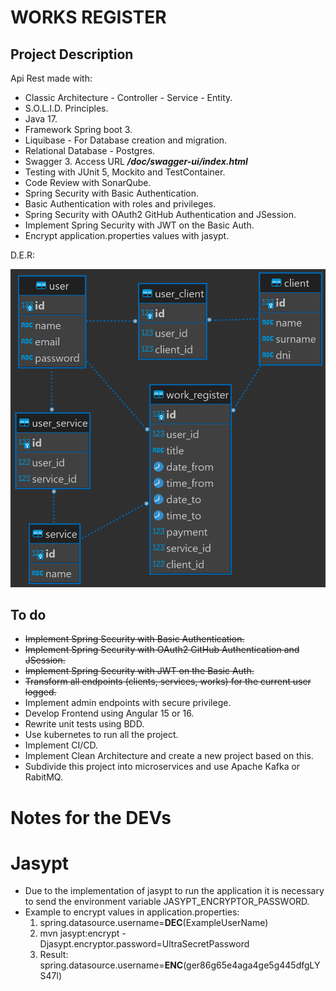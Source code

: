 # WORKS REGISTER
## Project Description

Api Rest made with:
- Classic Architecture - Controller - Service - Entity.
- S.O.L.I.D. Principles.
- Java 17.
- Framework Spring boot 3.
- Liquibase - For Database creation and migration.
- Relational Database - Postgres.
- Swagger 3. Access URL _**/doc/swagger-ui/index.html**_
- Testing with JUnit 5, Mockito and TestContainer.
- Code Review with SonarQube.
- Spring Security with Basic Authentication.
- Basic Authentication with roles and privileges.
- Spring Security with OAuth2 GitHub Authentication and JSession.
- Implement Spring Security with JWT on the Basic Auth.
- Encrypt application.properties values with jasypt.

D.E.R:

<img alt="der" src="readme/der.png" title="der" width="600"/>

## To do

- ~~Implement Spring Security with Basic Authentication.~~
- ~~Implement Spring Security with OAuth2 GitHub Authentication and JSession.~~
- ~~Implement Spring Security with JWT on the Basic Auth.~~
- ~~Transform all endpoints (clients, services, works) for the current user logged.~~
- Implement admin endpoints with secure privilege.
- Develop Frontend using Angular 15 or 16.
- Rewrite unit tests using BDD.
- Use kubernetes to run all the project.
- Implement CI/CD.
- Implement Clean Architecture and create a new project based on this.
- Subdivide this project into microservices and use Apache Kafka or RabitMQ.

# Notes for the DEVs
# Jasypt
 - Due to the implementation of jasypt to run the application it is necessary to send the environment variable JASYPT_ENCRYPTOR_PASSWORD.
 - Example to encrypt values in application.properties:
   1. spring.datasource.username=**DEC**(ExampleUserName)
   2. mvn jasypt:encrypt -Djasypt.encryptor.password=UltraSecretPassword
   3. Result: spring.datasource.username=**ENC**(ger86g65e4aga4ge5g445dfgLYS47l)